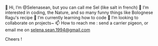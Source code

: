 👋 Hi, I’m @Selenasean, but you can call me Sel (like salt in french)
 👀 I’m interested in coding, the Nature, and so many funny things like Bolognese Ragu's recipe
🌱 I’m currently learning how to code
💞️ I’m looking to collaborate on projects~
📫 How to reach me : send a carrier pigeon, or email me on selena.sean.1994@gmail.com

Cheers !

<!---
Selenasean/Selenasean is a ✨ special ✨ repository because its `README.md` (this file) appears on your GitHub profile.
You can click the Preview link to take a look at your changes.
--->
